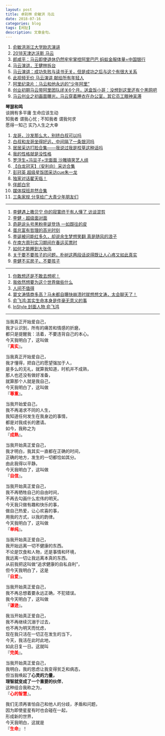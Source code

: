 ```yaml
---
layout: post
title: 卓别林 俞敏洪 马云
date: 2018-07-16
categories: blog
tags: [闲扯]
description: 文章金句。
---
```


1. [俞敏洪浙江大学励志演讲](https://www.bilibili.com/video/av8368348)<br>
1. [2018天津达沃斯 马云](https://www.bilibili.com/video/av32149540)<br>
1. [郎咸平：马云即使退休仍然牢牢掌控阿里巴巴 蚂蚁金服体量=中国银行](https://www.bilibili.com/video/av32899636)<br>
1. [马云演讲，王健林拆台](https://www.bilibili.com/video/av6529699)<br>
1. [马云演讲：成功失败与读书无关，但是成功之后与这个有很大关系](https://www.bilibili.com/video/av33613915)<br>
1. [此视频无价 马云演讲 献给所有年轻人](https://www.bilibili.com/video/av32972041)<br>
1. [阿里纪录片：马云和他永远的“少年阿里”](https://www.bilibili.com/video/av5232102)<br>
1. [创业初期马云带阿里团队闭关6个月，送盒饭小哥：没想到这里还有个黑网吧](https://www.bilibili.com/video/av24110088)<br>
1. [马云创业之初画面曝光，马云穿着睡衣在办公室，其它员工眼神呆滞](https://www.bilibili.com/video/av9161971)<br>


**琴瑟和鸣**<br>
谈拥有多平庸 生命应该生动<br>
知我者 谓我心忧 ; 不知我者 谓我何求<br>
愿得一知己 实乃人生之大幸


1. [龙哥，沙发那么大，别挤白叔可以吗](https://www.bilibili.com/video/av25176549)
1. [白叔和龙哥坐得好远，中间隔了一条银河吗](https://www.bilibili.com/video/av26465084/?spm_id_from=333.788.videocard.0)
1. [居居采访打脸合集——我说过我是校草这种话吗](https://www.bilibili.com/video/av30582047)
1. [我的性格就是没性格](https://www.bilibili.com/video/av23692087)
1. [罗浮生+冯豆子+沈面面 沙雕搞笑艺人组](https://www.bilibili.com/video/av31372843)
1. [【白龙冠天】（安利向）采访合集](https://www.bilibili.com/video/av26373297)
1. [彭冠英 超级星饭团采访cue朱一龙](https://www.bilibili.com/video/av25677823)
1. [独家对话翟天临！](https://www.bilibili.com/video/av17621583/)
1. [伴郎白宇](https://www.bilibili.com/video/av32302387)
1. [媒体探班井然合集](https://www.bilibili.com/video/av30696484/?p=4)
1. [三条家规 分享给广大青少年朋友们](https://www.bilibili.com/video/av30365374)

----

1. [李健遇上撒贝宁 你的寂寞终于有人懂了 访谈混剪](https://www.bilibili.com/video/av15577186)
1. [李健 - 超级面对面](https://www.bilibili.com/video/av20015463)
1. [奇葩说头号黑粉李诞登场 一如既往的皮](https://www.bilibili.com/video/av32888301)
1. [蛋总富有哲理的高光时刻](https://www.bilibili.com/video/av33828928)
1. [李诞被问能红多久，却说余生梦想笑翻 真是随风的浪子](https://www.bilibili.com/video/av31760268)
1. [在南方周刊实习期间在春运买票时](https://www.bilibili.com/video/av32943040)
1. [如何才能睡到大张伟](https://www.bilibili.com/video/av10142225)
1. [关于要不要孩子的问题，朴树这两段话说得既让人心疼又如此真实](https://www.bilibili.com/video/av30920720)
1. [李健不买房子，不要孩子](https://www.bilibili.com/video/av32281369)

----

1. [你敢想还是不敢去想呢！](https://www.bilibili.com/video/av33700872)
1. [我依然想要为这个世界做些什么](https://www.bilibili.com/video/av32323560)
1. [人间不值得](https://www.bilibili.com/video/av32095038)
1. [窦文涛情商多高？马未都自曝快崩溃时就想想文涛，太会聊天了！](https://www.bilibili.com/video/av33251708)
1. [俞飞鸿:其实生命本身是件毫无意义的事](https://www.bilibili.com/video/av32670518)
1. [InStyle 封面人物 俞飞鸿](https://www.bilibili.com/video/av31683429)

----

当我真正开始爱自己，<br>
我才认识到，所有的痛苦和情感的折磨，<br>
都只是提醒我：活着，不要违背自己的本心。<br>
今天我明白了，这叫做 <br>『<font color="#FF0000"><b>真实</b></font>』。


当我真正开始爱自己，<br>
我才懂得，把自己的愿望强加于人，<br>
是多么的无礼，就算我知道，时机并不成熟，<br>
那人也还没有做好准备，<br>
就算那个人就是我自己，<br>
今天我明白了，这叫做<br>
『<font color="#FF0000"><b>尊重</b></font>』。


当我开始爱自己，<br>
我不再渴求不同的人生，<br>
我知道任何发生在我身边的事情，<br>
都是对我成长的邀请。<br>
如今，我称之为<br>
『<font color="#FF0000"><b>成熟</b></font>』。


当我开始真正爱自己，<br>
我才明白，我其实一直都在正确的时间，<br>
正确的地方，发生的一切都恰如其分。<br>
由此我得以平静。<br>
今天我明白了，这叫做<br>
『<font color="#FF0000"><b>自信</b></font>』。


当我开始真正爱自己，<br>
我不再牺牲自己的自由时间，<br>
不再去勾画什么宏伟的明天。<br>
今天我只做有趣和快乐的事，<br>
做自己热爱，让心欢喜的事，<br>
用我的方式，以我的韵律。<br>
今天我明白了，这叫做<br>
『<font color="#FF0000"><b>单纯</b></font>』。


当我开始真正爱自己，<br>
我开始远离一切不健康的东西。<br>
不论是饮食和人物，还是事情和环境，<br>
我远离一切让我远离本真的东西。<br>
从前我把这叫做“追求健康的自私自利”，<br>
但今天我明白了，这是<br>
『<font color="#FF0000"><b>自爱</b></font>』。


当我开始真正爱自己，<br>
我不再总想着要永远正确，不犯错误。<br>
我今天明白了，这叫做<br>
『<font color="#FF0000"><b>谦逊</b></font>』。

 

我当开始真正爱自己，<br>
我不再继续沉溺于过去，<br>
也不再为明天而忧虑，<br>
现在我只活在一切正在发生的当下，<br>
今天，我活在此时此地，<br>
如此日复一日。这就叫<br>
『<font color="#FF0000"><b>完美</b></font>』。


当我开始真正爱自己，<br>
我明白，我的思虑让我变得贫乏和病态，<br>
但当我唤起了**心灵的力量，<br>
理智就变成了一个重要的伙伴**，<br>
这种组合我称之为，<br>
『<font color="#FF0000"><b>心的智慧</b></font>』。

 

我们无须再害怕自己和他人的分歧，矛盾和问题，<br>
因为即使星星有时也会碰在一起，<br>
形成新的世界，<br>
今天我明白，这就是<br>
『<font color="#FF0000"><b>生命</b></font>』！





